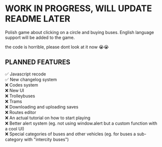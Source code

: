 # WORK IN PROGRESS, WILL UPDATE README LATER

Polish game about clicking on a circle and buying buses.
English language support will be added to the game.

the code is horrible, please dont look at it now 😭😭

## PLANNED FEATURES

✅ Javascript recode\
✅ New changelog system\
❌ Codes system\
❌ New UI\
❌ Trolleybuses\
❌ Trams\
❌ Downloading and uploading saves\
❌ Routes editor\
❌ An actual tutorial on how to start playing\
❌ Better alert system (eg. not using window.alert but a custom function with a cool UI)\
❌ Special categories of buses and other vehicles (eg. for buses a sub-category with "intercity buses")
